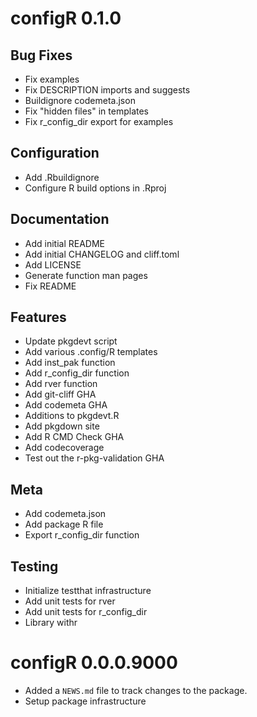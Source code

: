 # configR 0.1.0

## Bug Fixes

- Fix examples
- Fix DESCRIPTION imports and suggests
- Buildignore codemeta.json
- Fix "hidden files" in templates
- Fix r_config_dir export for examples

## Configuration

- Add .Rbuildignore
- Configure R build options in .Rproj

## Documentation

- Add initial README
- Add initial CHANGELOG and cliff.toml
- Add LICENSE
- Generate function man pages
- Fix README

## Features

- Update pkgdevt script
- Add various .config/R templates
- Add inst_pak function
- Add r_config_dir function
- Add rver function
- Add git-cliff GHA
- Add codemeta GHA
- Additions to pkgdevt.R
- Add pkgdown site
- Add R CMD Check GHA
- Add codecoverage
- Test out the r-pkg-validation GHA

## Meta

- Add codemeta.json
- Add package R file
- Export r_config_dir function

## Testing

- Initialize testthat infrastructure
- Add unit tests for rver
- Add unit tests for r_config_dir
- Library withr

# configR 0.0.0.9000

* Added a `NEWS.md` file to track changes to the package.
* Setup package infrastructure



